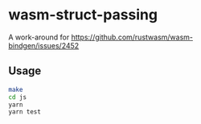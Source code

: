 # wasm-struct-passing

A work-around for https://github.com/rustwasm/wasm-bindgen/issues/2452

## Usage

```bash
make
cd js
yarn
yarn test
```

